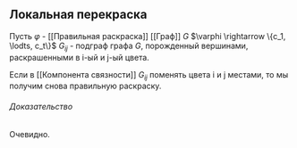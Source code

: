 ## Локальная перекраска
Пусть $\varphi$ - [[Правильная раскраска]] [[Граф]] $G$ $\varphi \rightarrow \{c_1, \lodts, c_t\}$
$G_{ij}$ - подграф графа $G$, порожденный вершинами, раскрашенными в i-ый и j-ый цвета.

Если в [[Компонента связности]] $G_{ij}$ поменять цвета i и j местами, то мы получим снова правильную раскраску.
###### Доказательство
Очевидно.